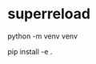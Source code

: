 # superreload

python -m venv venv
<!-- vscode should prompt to use this venv, but you can do cntrl+shift+p and set interpreter -->
pip install -e .
